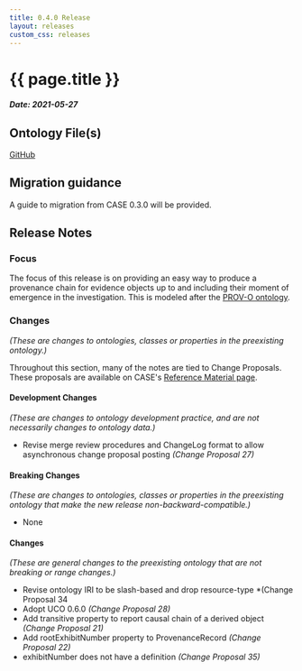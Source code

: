 ```yaml
---
title: 0.4.0 Release
layout: releases
custom_css: releases
---
```


# {{ page.title }}

##### Date: 2021-05-27

## Ontology File(s)

[GitHub](https://github.com/casework/CASE/releases/tag/0.4.0)

## Migration guidance

A guide to migration from CASE 0.3.0 will be provided.

## Release Notes

### Focus

The focus of this release is on providing an easy way to produce a provenance chain for evidence objects up to and including their moment of emergence in the investigation. This is modeled after the [PROV-O ontology](https://www.w3.org/TR/prov-o/).

### Changes

*(These are changes to ontologies, classes or properties in the preexisting ontology.)*

Throughout this section, many of the notes are tied to Change Proposals.  These proposals are available on CASE's [Reference Material page](/resources/references.html).

#### Development Changes

*(These are changes to ontology development practice, and are not necessarily changes to ontology data.)*

* Revise merge review procedures and ChangeLog format to allow asynchronous change proposal posting
  *(Change Proposal 27)* 

#### Breaking Changes

*(These are changes to ontologies, classes or properties in the preexisting ontology that make the new release non-backward-compatible.)*

* None


#### Changes

*(These are general changes to the preexisting ontology that are not breaking or range changes.)*

* Revise ontology IRI to be slash-based and drop resource-type
  *(Change Proposal 34
* Adopt UCO 0.6.0
  *(Change Proposal 28)* 
* Add transitive property to report causal chain of a derived object
  *(Change Proposal 21)* 
* Add rootExhibitNumber property to ProvenanceRecord
  *(Change Proposal 22)* 
* exhibitNumber does not have a definition
  *(Change Proposal 35)* 

  

